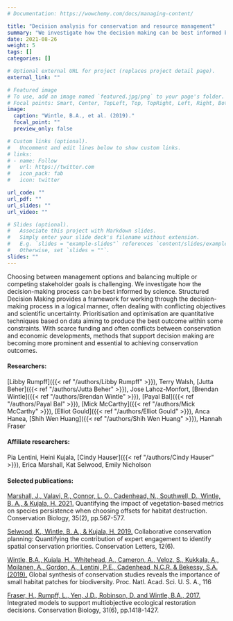 ```yaml
---
# Documentation: https://wowchemy.com/docs/managing-content/

title: "Decision analysis for conservation and resource management"
summary: "We investigate how the decision making can be best informed by science using structured decision-making, prioritisation and optimisation."
date: 2021-08-26
weight: 5
tags: []
categories: []

# Optional external URL for project (replaces project detail page).
external_link: ""

# Featured image
# To use, add an image named `featured.jpg/png` to your page's folder.
# Focal points: Smart, Center, TopLeft, Top, TopRight, Left, Right, BottomLeft, Bottom, BottomRight.
image:
  caption: "Wintle, B.A., et al. (2019)."
  focal_point: ""
  preview_only: false

# Custom links (optional).
#   Uncomment and edit lines below to show custom links.
# links:
# - name: Follow
#   url: https://twitter.com
#   icon_pack: fab
#   icon: twitter

url_code: ""
url_pdf: ""
url_slides: ""
url_video: ""

# Slides (optional).
#   Associate this project with Markdown slides.
#   Simply enter your slide deck's filename without extension.
#   E.g. `slides = "example-slides"` references `content/slides/example-slides.md`.
#   Otherwise, set `slides = ""`.
slides: ""
---
```


Choosing between management options and balancing multiple or competing stakeholder goals is challenging. We investigate how the decision-making process can be best informed by science. Structured Decision Making provides a framework for working through the decision-making process in a logical manner, often dealing with conflicting objectives and scientific uncertainty. Prioritisation and optimisation are quantitative techniques based on data aiming to produce the best outcome within some constraints. With scarce funding and often conflicts between conservation and economic developments, methods that support decision making are becoming more prominent and essential to achieving conservation outcomes.


#### Researchers:  
[Libby Rumpff]({{< ref "/authors/Libby Rumpff" >}}),  Terry Walsh, [Jutta Beher]({{< ref "/authors/Jutta Beher" >}}), Jose Lahoz-Monfort, [Brendan Wintle]({{< ref "/authors/Brendan Wintle" >}}), [Payal Bal]({{< ref "/authors/Payal Bal" >}}), [Mick McCarthy]({{< ref "/authors/Mick McCarthy" >}}), [Elliot Gould]({{< ref "/authors/Elliot Gould" >}}), Anca Hanea, [Shih Wen Huang]({{< ref "/authors/Shih Wen Huang" >}}), Hannah Fraser

#### Affiliate researchers:  
Pia Lentini, Heini Kujala, [Cindy Hauser]({{< ref "/authors/Cindy Hauser" >}}), Erica Marshall, Kat Selwood, Emily Nicholson

#### Selected publications:
[Marshall, J., Valavi, R., Connor, L. O., Cadenhead, N., Southwell, D., Wintle, B. A., & Kujala, H. 2021.](https://doi.org/10.1111/cobi.13600) Quantifying the impact of vegetation-based metrics on species persistence when choosing offsets for habitat destruction. Conservation Biology, 35(2), pp.567-577.
  
[Selwood, K., Wintle, B. A., & Kujala, H. 2019.](https://doi.org/10.1111/conl.12673) Collaborative conservation planning: Quantifying the contribution of expert engagement to identify spatial conservation priorities. Conservation Letters, 12(6).
  
[Wintle, B.A., Kujala, H., Whitehead, A., Cameron, A., Veloz, S., Kukkala, A., Moilanen, A., Gordon, A., Lentini, P.E., Cadenhead, N.C.R. & Bekessy, S.A. (2019).](https://doi.org/10.1073/pnas.1813051115) Global synthesis of conservation studies reveals the importance of small habitat patches for biodiversity. Proc. Natl. Acad. Sci. U. S. A., 116
  
[Fraser, H., Rumpff, L., Yen, J.D., Robinson, D. and Wintle, B.A., 2017.](https://doi.org/10.1111/cobi.12939) Integrated models to support multiobjective ecological restoration decisions. Conservation Biology, 31(6), pp.1418-1427.